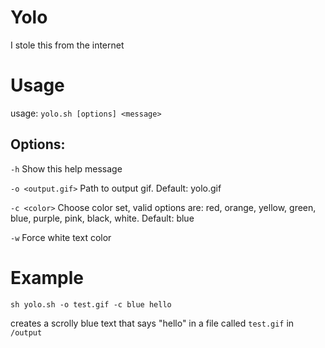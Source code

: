 # Yolo

I stole this from the internet

# Usage

usage: `yolo.sh [options] <message>`

## Options:

`-h` Show this help message

`-o <output.gif>` Path to output gif. Default: yolo.gif

`-c <color>` Choose color set, valid options are: red, orange, yellow, green, blue, purple, pink, black, white.  Default: blue

`-w` Force white text color

# Example

```
sh yolo.sh -o test.gif -c blue hello
```

creates a scrolly blue text that says "hello" in a file called `test.gif` in `/output`
